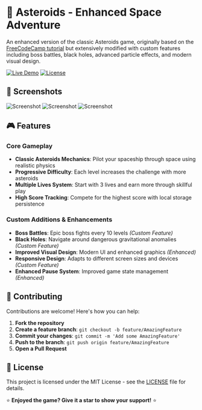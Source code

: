 # 🚀 Asteroids - Enhanced Space Adventure

An enhanced version of the classic Asteroids game, originally based on the [FreeCodeCamp tutorial](https://www.youtube.com/watch?v=H9CSWMxJx84) but extensively modified with custom features including boss battles, black holes, advanced particle effects, and modern visual design.

[![Live Demo](https://img.shields.io/badge/Live-Demo-brightgreen)](https://keremcirakoglu.github.io/asteroids/)
[![License](https://img.shields.io/badge/license-MIT-blue.svg)](LICENSE)


## 🎨 Screenshots
![Screenshot](screenshots/screenshot1.png)
![Screenshot](screenshots/screenshot2.png)
![Screenshot](screenshots/screenshot3.png)


## 🎮 Features

### Core Gameplay
- **Classic Asteroids Mechanics**: Pilot your spaceship through space using realistic physics
- **Progressive Difficulty**: Each level increases the challenge with more asteroids
- **Multiple Lives System**: Start with 3 lives and earn more through skillful play
- **High Score Tracking**: Compete for the highest score with local storage persistence

### Custom Additions & Enhancements
- **Boss Battles**: Epic boss fights every 10 levels *(Custom Feature)*
- **Black Holes**: Navigate around dangerous gravitational anomalies *(Custom Feature)*
- **Improved Visual Design**: Modern UI and enhanced graphics *(Enhanced)*
- **Responsive Design**: Adapts to different screen sizes and devices *(Custom Feature)*
- **Enhanced Pause System**: Improved game state management *(Enhanced)*


## 🤝 Contributing

Contributions are welcome! Here's how you can help:

1. **Fork the repository**
2. **Create a feature branch**: `git checkout -b feature/AmazingFeature`
3. **Commit your changes**: `git commit -m 'Add some AmazingFeature'`
4. **Push to the branch**: `git push origin feature/AmazingFeature`
5. **Open a Pull Request**


## 📝 License

This project is licensed under the MIT License - see the [LICENSE](LICENSE) file for details.


⭐ **Enjoyed the game? Give it a star to show your support!** ⭐
